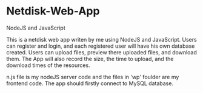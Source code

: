 # Netdisk-Web-App
NodeJS and JavaScript
<p>This is a netdisk web app writen by me using NodeJS and JavaScript. Users can register and login, and each registered user will have his own database created. 
Users can upload files, preview there uploaded files, and download them. The App will also record the size, the time to upload, and the download times of the resources.
<p>n.js file is my nodeJS server code and the files in 'wp' foulder are my frontend code. The app should firstly connect to MySQL database.</p> 
